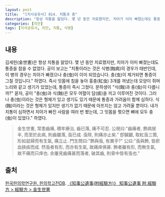 ```yaml
---
layout: post
title:  "[지사공유사] 014. 치통과 충"
description: "항상 치통을 앓았다. 몇 년 동안 치료했지만, 치아가 이미 빠졌는데도 통증을 참을 수 없었다. ..."
categories: [의안]
tags: [지사공유사, 의안, 치통, 식병]
---
```


## 내용

김세헌(金世憲)은 항상 치통을 앓았다. 몇 년 동안 치료했지만, 치아가 이미 빠졌는데도 통증을 참을 수 없었다. 공이 보고는 "치통이라는 것은 식병(蝕病)의 경우가 태반인데, 이 병의 경우는 치아가 빠졌으나 충(虫)이 이미 되었습니다. 충(虫)이 제거되면 통증이 그칠 것입니다." 하였다. 즉시 잇몸에 침을 놓아 홍충(紅虫) 3개를 꺼냈는데 모양이 쥐며느리와 같고 생기가 있었는데, 통증이 즉시 그쳤다. 문하생이 "식(蝕)과 충(虫)이 다릅니까?" 묻자, 공이 "충(虫)과 식(蝕)은 모두 어혈이 담(痰)을 끼고 이루어진 것이다. 그러나 충(虫)이라는 것은 형체가 있고 생기도 있기 때문에 통증과 가려움이 함께 심하다. 식(蝕)이라는 것은 형체가 있지만 생기가 없기 때문에 아프지는 않고 가려울 뿐이다. 내가 치통이 심하면서 치아가 빠진 사람을 여러 번 봤는데, 그 잇몸을 찢으면 뼈에 모두 충(虫)이 있었다." 하였다.

> 金生世憲, 常患齒痛, 積年療治, 齒已落, 痛不可忍. 公視曰:"齒痛者, 飾病居半, 而至於此病, 則齒雖落, 䖝已成. 䖝除, 則痛亦止矣." 卽鍼齦, 取紅䖝三箇, 形如鼠婦而有生氣, 痛立止. 門生問曰:"飾與䖝, 有異乎?" 公曰:"䖝與飾, 皆瘀血挾痰而成. 然䖝者有形, 而亦有生氣, 故痛痒俱甚. 飾者雖有形, 而無生氣, 故不痛而只痒也. 余屢見齒痛甚而落者, 破其齒, 則骨中皆有䖝也."

## 출처

[한국한의학연구원. 한의학고전DB](https://mediclassics.kr/). [《知事公遺事(附經驗方)》 知事公遺事 附.經驗方 > 經驗方 > 金生世憲](https://mediclassics.kr/books/19/volume/1#content_47)
